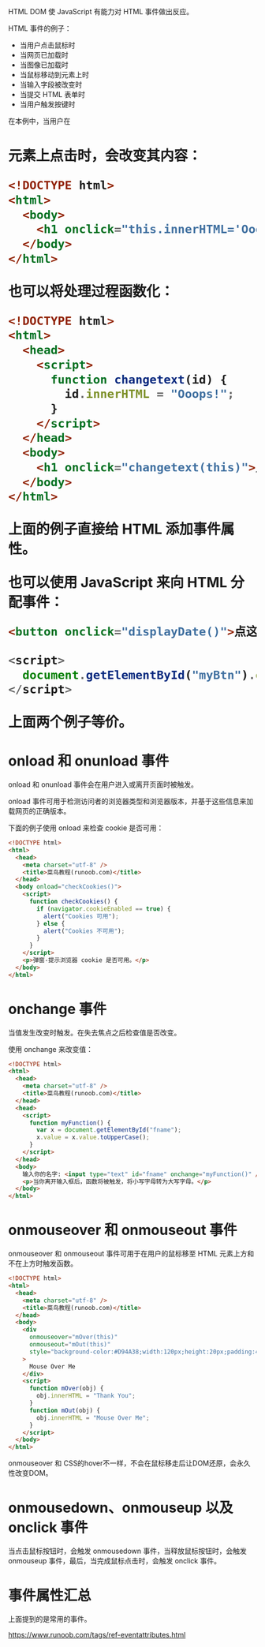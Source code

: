 HTML DOM 使 JavaScript 有能力对 HTML 事件做出反应。

HTML 事件的例子：

- 当用户点击鼠标时
- 当网页已加载时
- 当图像已加载时
- 当鼠标移动到元素上时
- 当输入字段被改变时
- 当提交 HTML 表单时
- 当用户触发按键时

在本例中，当用户在 <h1> 元素上点击时，会改变其内容：

```html
<!DOCTYPE html>
<html>
  <body>
    <h1 onclick="this.innerHTML='Ooops!'">点击文本!</h1>
  </body>
</html>
```

也可以将处理过程函数化：

```html
<!DOCTYPE html>
<html>
  <head>
    <script>
      function changetext(id) {
        id.innerHTML = "Ooops!";
      }
    </script>
  </head>
  <body>
    <h1 onclick="changetext(this)">点击文本!</h1>
  </body>
</html>
```

上面的例子直接给 HTML 添加事件属性。

也可以使用 JavaScript 来向 HTML 分配事件：

```html
<button onclick="displayDate()">点这里</button>
```

```js
<script>
  document.getElementById("myBtn").onclick=function(){displayDate()};
</script>
```

上面两个例子等价。

# onload 和 onunload 事件

onload 和 onunload 事件会在用户进入或离开页面时被触发。

onload 事件可用于检测访问者的浏览器类型和浏览器版本，并基于这些信息来加载网页的正确版本。

下面的例子使用 onload 来检查 cookie 是否可用：

```html
<!DOCTYPE html>
<html>
  <head>
    <meta charset="utf-8" />
    <title>菜鸟教程(runoob.com)</title>
  </head>
  <body onload="checkCookies()">
    <script>
      function checkCookies() {
        if (navigator.cookieEnabled == true) {
          alert("Cookies 可用");
        } else {
          alert("Cookies 不可用");
        }
      }
    </script>
    <p>弹窗-提示浏览器 cookie 是否可用。</p>
  </body>
</html>
```

# onchange 事件

当值发生改变时触发。在失去焦点之后检查值是否改变。

使用 onchange 来改变值：

```html
<!DOCTYPE html>
<html>
  <head>
    <meta charset="utf-8" />
    <title>菜鸟教程(runoob.com)</title>
  </head>
  <head>
    <script>
      function myFunction() {
        var x = document.getElementById("fname");
        x.value = x.value.toUpperCase();
      }
    </script>
  </head>
  <body>
    输入你的名字: <input type="text" id="fname" onchange="myFunction()" />
    <p>当你离开输入框后，函数将被触发，将小写字母转为大写字母。</p>
  </body>
</html>
```

# onmouseover 和 onmouseout 事件

onmouseover 和 onmouseout 事件可用于在用户的鼠标移至 HTML 元素上方和不在上方时触发函数。

```html
<!DOCTYPE html>
<html>
  <head>
    <meta charset="utf-8" />
    <title>菜鸟教程(runoob.com)</title>
  </head>
  <body>
    <div
      onmouseover="mOver(this)"
      onmouseout="mOut(this)"
      style="background-color:#D94A38;width:120px;height:20px;padding:40px;"
    >
      Mouse Over Me
    </div>
    <script>
      function mOver(obj) {
        obj.innerHTML = "Thank You";
      }
      function mOut(obj) {
        obj.innerHTML = "Mouse Over Me";
      }
    </script>
  </body>
</html>
```
onmouseover 和 CSS的hover不一样，不会在鼠标移走后让DOM还原，会永久性改变DOM。

# onmousedown、onmouseup 以及 onclick 事件
当点击鼠标按钮时，会触发 onmousedown 事件，当释放鼠标按钮时，会触发 onmouseup 事件，最后，当完成鼠标点击时，会触发 onclick 事件。

# 事件属性汇总
上面提到的是常用的事件。

https://www.runoob.com/tags/ref-eventattributes.html